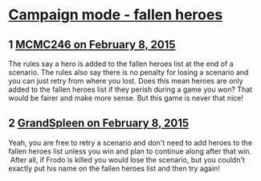 # [Campaign mode - fallen heroes](https://community.fantasyflightgames.com/topic/134394-campaign-mode-fallen-heroes/)

## 1 [MCMC246 on February 8, 2015](https://community.fantasyflightgames.com/topic/134394-campaign-mode-fallen-heroes/?do=findComment&comment=1440567)

The rules say a hero is added to the fallen heroes list at the end of a scenario. The rules also say there is no penalty for losing a scenario and you can just retry from where you lost. Does this mean heroes are only added to the fallen heroes list if they perish during a game you won? That would be fairer and make more sense. But this game is never that nice!  

## 2 [GrandSpleen on February 8, 2015](https://community.fantasyflightgames.com/topic/134394-campaign-mode-fallen-heroes/?do=findComment&comment=1440692)

Yeah, you are free to retry a scenario and don't need to add heroes to the fallen heroes list unless you win and plan to continue along after that win.  After all, if Frodo is killed you would lose the scenario, but you couldn't exactly put his name on the fallen heroes list and then try again!

